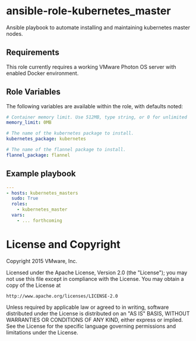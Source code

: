 # ansible-role-kubernetes_master

Ansible playbook to automate installing and maintaining kubernetes master nodes.

## Requirements

This role currently requires a working VMware Photon OS server with enabled
Docker environment.

## Role Variables

The following variables are available within the role, with defaults noted:

```yaml
# Container memory limit. Use 512MB, type string, or 0 for unlimited
memory_limit: 0MB

# The name of the kubernetes package to install.
kubernetes_package: kubernetes

# The name of the flannel package to install.
flannel_package: flannel
```

## Example playbook

```yaml
---
- hosts: kubernetes_masters
  sudo: True
  roles:
    - kubernetes_master
  vars:
    - ... forthcoming
```

# License and Copyright
 
Copyright 2015 VMware, Inc.

Licensed under the Apache License, Version 2.0 (the "License");
you may not use this file except in compliance with the License.
You may obtain a copy of the License at

    http://www.apache.org/licenses/LICENSE-2.0

Unless required by applicable law or agreed to in writing, software
distributed under the License is distributed on an "AS IS" BASIS,
WITHOUT WARRANTIES OR CONDITIONS OF ANY KIND, either express or implied.
See the License for the specific language governing permissions and
limitations under the License.


